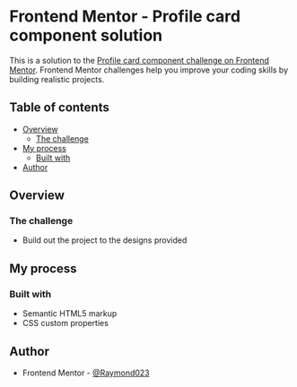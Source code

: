 # Frontend Mentor - Profile card component solution

This is a solution to the [Profile card component challenge on Frontend Mentor](https://www.frontendmentor.io/challenges/profile-card-component-cfArpWshJ). Frontend Mentor challenges help you improve your coding skills by building realistic projects. 

## Table of contents

- [Overview](#overview)
  - [The challenge](#the-challenge)
- [My process](#my-process)
  - [Built with](#built-with)
- [Author](#author)


## Overview

### The challenge

- Build out the project to the designs provided


## My process

### Built with

- Semantic HTML5 markup
- CSS custom properties

## Author

- Frontend Mentor - [@Raymond023](https://www.frontendmentor.io/profile/Raymond023)
